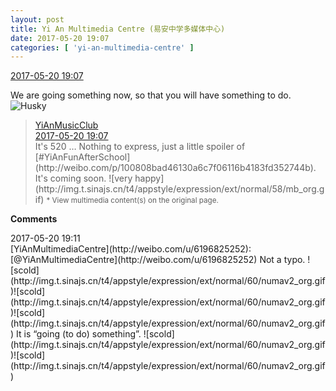 ```yaml
---
layout: post
title: Yi An Multimedia Centre (易安中学多媒体中心)
date: 2017-05-20 19:07
categories: [ 'yi-an-multimedia-centre' ]
---
```


<div class="weibo-info">
  <a href="http://weibo.com/6196825252/F40EdpRHT">2017-05-20 19:07</a>
</div>

We are going something now, so that you will have something to do. ![Husky](http://img.t.sinajs.cn/t4/appstyle/expression/ext/normal/b6/doge_org.gif)

<!-- more -->

> <div class="weibo-post-name">
>   <a href="http://weibo.com/yianmusical">YiAnMusicClub</a>
> </div>
> <div class="weibo-info">
>   <a href="http://weibo.com/6094546964/F40DPtuR8">2017-05-20 19:07</a>
> </div>
> It's 520 … Nothing to express, just a little spoiler of [#YiAnFunAfterSchool](http://weibo.com/p/100808bad46130a6c7f06116b4183fd352744b). It's coming soon. ![very happy](http://img.t.sinajs.cn/t4/appstyle/expression/ext/normal/58/mb_org.gif)  
> <small>* View multimedia content(s) on the original page.</small>

**Comments**

<div class="weibo-info">2017-05-20 19:11</div>
[YiAnMultimediaCentre](http://weibo.com/u/6196825252): [@YiAnMultimediaCentre](http://weibo.com/u/6196825252) Not a typo. ![scold](http://img.t.sinajs.cn/t4/appstyle/expression/ext/normal/60/numav2_org.gif)![scold](http://img.t.sinajs.cn/t4/appstyle/expression/ext/normal/60/numav2_org.gif)![scold](http://img.t.sinajs.cn/t4/appstyle/expression/ext/normal/60/numav2_org.gif) It is “going (to do) something”. ![scold](http://img.t.sinajs.cn/t4/appstyle/expression/ext/normal/60/numav2_org.gif)![scold](http://img.t.sinajs.cn/t4/appstyle/expression/ext/normal/60/numav2_org.gif)
